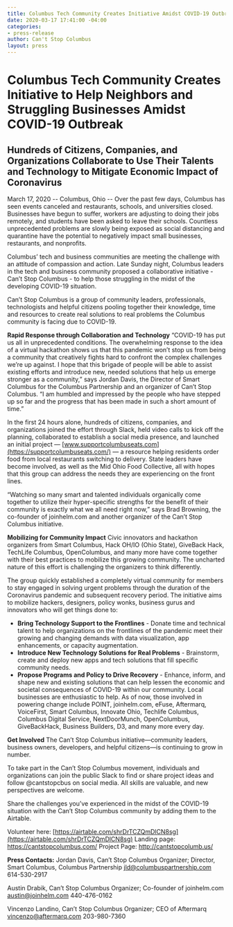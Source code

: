 ```yaml
---
title: Columbus Tech Community Creates Initiative Amidst COVID-19 Outbreak
date: 2020-03-17 17:41:00 -04:00
categories:
- press-release
author: Can't Stop Columbus
layout: press
---
```


# Columbus Tech Community Creates Initiative to Help Neighbors and Struggling Businesses Amidst COVID-19 Outbreak
## Hundreds of Citizens, Companies, and Organizations Collaborate to Use Their Talents and Technology to Mitigate Economic Impact of Coronavirus
March 17, 2020 -- Columbus, Ohio -- Over the past few days, Columbus has seen events canceled and restaurants, schools, and universities closed. Businesses have begun to suffer, workers are adjusting to doing their jobs remotely, and students have been asked to leave their schools.  Countless unprecedented problems are slowly being exposed as social distancing and quarantine have the potential to negatively impact small businesses, restaurants, and nonprofits.

Columbus’ tech and business communities are meeting the challenge with an attitude of compassion and action. Late Sunday night, Columbus leaders in the tech and business community proposed a collaborative initiative - Can’t Stop Columbus - to help those struggling in the midst of the developing COVID-19 situation.

Can’t Stop Columbus is a group of community leaders, professionals, technologists and helpful citizens pooling together their knowledge, time and resources to create real solutions to real problems the Columbus community is facing due to COVID-19.

**Rapid Response through Collaboration and Technology**
“COVID-19 has put us all in unprecedented conditions. The overwhelming response to the idea of a virtual hackathon shows us that this pandemic won’t stop us from being a community that creatively fights hard to confront the complex challenges we’re up against. I hope that this brigade of people will be able to assist existing efforts and introduce new, needed solutions that help us emerge stronger as a community,” says Jordan Davis, the Director of Smart Columbus for the Columbus Partnership and an organizer of Can’t Stop Columbus. “I am humbled and impressed by the people who have stepped up so far and the progress that has been made in such a short amount of time.”

In the first 24 hours alone, hundreds of citizens, companies, and organizations joined the effort through Slack, held video calls to kick off the planning, collaborated to establish a social media presence, and launched an initial project — [www.supportcolumbuseats.com](https://supportcolumbuseats.com/) — a resource helping residents order food from local restaurants switching to delivery. State leaders have become involved, as well as the Mid Ohio Food Collective, all with hopes that this group can address the needs they are experiencing on the front lines.

“Watching so many smart and talented individuals organically come together to utilize their hyper-specific strengths for the benefit of their community is exactly what we all need right now,” says Brad Browning, the co-founder of joinhelm.com and another organizer of the Can’t Stop Columbus initiative.

**Mobilizing for Community Impact**
Civic innovators and hackathon organizers from Smart Columbus, Hack OH/IO (Ohio State), GiveBack Hack, TechLife Columbus, OpenColumbus, and many more have come together with their best practices to mobilize this growing community.  The uncharted nature of this effort is challenging the organizers to think differently.  

The group quickly established a completely virtual community for members to stay engaged in solving urgent problems through the duration of the Coronavirus pandemic and subsequent recovery period.  The initiative aims to mobilize hackers, designers, policy wonks, business gurus and innovators who will get things done to:
* **Bring Technology Support to the Frontlines** - Donate time and technical talent to help organizations on the frontlines of the pandemic meet their growing and changing demands with data visualization, app enhancements, or capacity augmentation.
* **Introduce New Technology Solutions for Real Problems** - Brainstorm, create and deploy new apps and tech solutions that fill specific community needs.
* **Propose Programs and Policy to Drive Recovery** - Enhance, inform, and shape new and existing solutions that can help lessen the economic and societal consequences of COVID-19 within our community.
Local businesses are enthusiastic to help. As of now, those involved in powering change include POINT, joinhelm.com, eFuse, Aftermarq, VoiceFirst, Smart Columbus, Innovate Ohio, Techlife Columbus, Columbus Digital Service, NextDoorMunch, OpenColumbus, GiveBackHack, Business Builders, D3, and many more every day.

**Get Involved**
The Can’t Stop Columbus initiative—community leaders, business owners, developers, and helpful citizens—is continuing to grow in number. 

To take part in the Can’t Stop Columbus movement, individuals and organizations can join the public Slack to find or share project ideas and follow @cantstopcbus on social media. All skills are valuable, and new perspectives are welcome. 

Share the challenges you’ve experienced in the midst of the COVID-19 situation with the Can’t Stop Columbus community by adding them to the Airtable. 

Volunteer here: [https://airtable.com/shrDrTCZQmDlCN8sg](https://airtable.com/shrDrTCZQmDlCN8sg) 
Landing page: https://cantstopcolumbus.com/
Project Page: http://cantstopcolumb.us/

**Press Contacts:**
Jordan Davis, Can’t Stop Columbus Organizer; Director, Smart Columbus, Columbus Partnership
jld@columbuspartnership.com 
614-530-2917

Austin Drabik, Can’t Stop Columbus Organizer; Co-founder of joinhelm.com
austin@joinhelm.com
440-476-0162

Vincenzo Landino, Can’t Stop Columbus Organizer; CEO of Aftermarq
vincenzo@aftermarq.com
203-980-7360